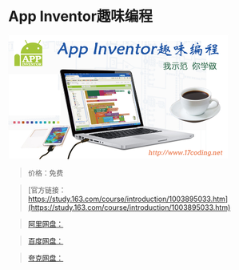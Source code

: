 # App Inventor趣味编程

![img](../../../assets/study163/free/4BC1A509C002891D27A92B1482585BD7.png)

> 价格：免费

> [官方链接：https://study.163.com/course/introduction/1003895033.htm](https://study.163.com/course/introduction/1003895033.htm)

> [阿里网盘：]()

> [百度网盘：]()

> [夸克网盘：]()
